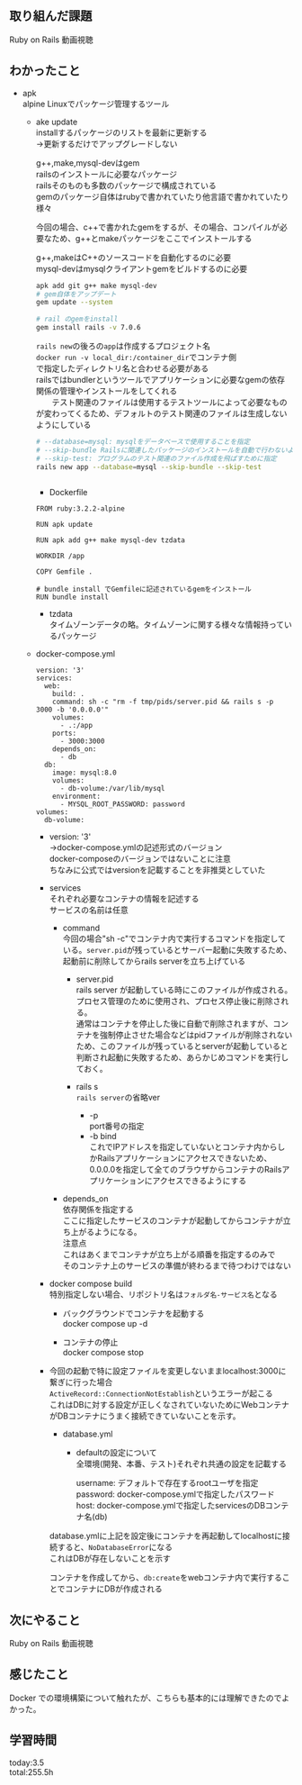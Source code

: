 ## 取り組んだ課題   
Ruby on Rails 動画視聴   
## わかったこと   
* apk   
  alpine Linuxでパッケージ管理するツール   
   
  * ake update   
    installするパッケージのリストを最新に更新する   
    →更新するだけでアップグレードしない   
       
   
    g++,make,mysql-devはgem   
    railsのインストールに必要なパッケージ   
    railsそのものも多数のパッケージで構成されている   
    gemのパッケージ自体はrubyで書かれていたり他言語で書かれていたり様々   
   
    今回の場合、c++で書かれたgemをするが、その場合、コンパイルが必要なため、g++とmakeパッケージをここでインストールする   
   
    g++,makeはC++のソースコードを自動化するのに必要   
    mysql-devはmysqlクライアントgemをビルドするのに必要   
    ```sh   
    apk add git g++ make mysql-dev   
    # gem自体をアップデート   
    gem update --system   
   
    # rail のgemをinstall   
    gem install rails -v 7.0.6   
    ```   
   
    `rails new`の後ろの`app`は作成するプロジェクト名   
    `docker run -v local_dir:/container_dir`でコンテナ側   
    で指定したディレクトリ名と合わせる必要がある   
    railsではbundlerというツールでアプリケーションに必要なgemの依存関係の管理やインストールをしてくれる   
 　　テスト関連のファイルは使用するテストツールによって必要なものが変わってくるため、デフォルトのテスト関連のファイルは生成しないようにしている   
   
    ```sh   
    # --database=mysql: mysqlをデータベースで使用することを指定   
    # --skip-bundle Railsに関連したパッケージのインストールを自動で行わないようにする   
    # --skip-test: プログラムのテスト関連のファイル作成を飛ばすために指定   
    rails new app --database=mysql --skip-bundle --skip-test   
   
    ```   
       
    * Dockerfile   
    ```docker   
    FROM ruby:3.2.2-alpine   
   
    RUN apk update   
   
    RUN apk add g++ make mysql-dev tzdata   
   
    WORKDIR /app   
   
    COPY Gemfile .   
   
    # bundle install でGemfileに記述されているgemをインストール   
    RUN bundle install   
    ```   
   
    * tzdata   
      タイムゾーンデータの略。タイムゾーンに関する様々な情報持っているパッケージ   
   
  * docker-compose.yml   
    ```   
    version: '3'   
    services:   
      web:   
        build: .   
        command: sh -c "rm -f tmp/pids/server.pid && rails s -p 3000 -b '0.0.0.0'"   
        volumes:   
          - .:/app   
        ports:   
          - 3000:3000   
        depends_on:   
          - db   
      db:   
        image: mysql:8.0   
        volumes:   
          - db-volume:/var/lib/mysql   
        environment:   
          - MYSQL_ROOT_PASSWORD: password   
    volumes:   
      db-volume:   
    ```   
    * version: '3'   
    →docker-compose.ymlの記述形式のバージョン   
    docker-composeのバージョンではないことに注意   
    ちなみに公式ではversionを記載することを非推奨としていた   
   
    * services   
      それぞれ必要なコンテナの情報を記述する   
      サービスの名前は任意   
   
      * command   
        今回の場合"sh -c"でコンテナ内で実行するコマンドを指定している。`server.pid`が残っているとサーバー起動に失敗するため、起動前に削除してからrails serverを立ち上げている   
   
        * server.pid   
          rails server が起動している時にこのファイルが作成される。プロセス管理のために使用され、プロセス停止後に削除される。   
          通常はコンテナを停止した後に自動で削除されますが、コンテナを強制停止させた場合などはpidファイルが削除されないため、このファイルが残っているとserverが起動していると判断され起動に失敗するため、あらかじめコマンドを実行しておく。   
   
        * rails s   
          `rails server`の省略ver   
             
          * -p   
            port番号の指定   
          * -b bind   
            これでIPアドレスを指定していないとコンテナ内からしかRailsアプリケーションにアクセスできないため、0.0.0.0を指定して全てのブラウザからコンテナのRailsアプリケーションにアクセスできるようにする   
      * depends_on   
        依存関係を指定する   
        ここに指定したサービスのコンテナが起動してからコンテナが立ち上がるようになる。   
        注意点   
        これはあくまでコンテナが立ち上がる順番を指定するのみで   
        そのコンテナ上のサービスの準備が終わるまで待つわけではない   
   
    * docker compose build   
      特別指定しない場合、リポジトリ名は`フォルダ名-サービス名`となる   
   
      * バックグラウンドでコンテナを起動する   
      docker compose up -d   
   
   
      * コンテナの停止   
        docker compose stop   
   
    * 今回の起動で特に設定ファイルを変更しないままlocalhost:3000に繋ぎに行った場合   
      `ActiveRecord::ConnectionNotEstablish`というエラーが起こる   
      これはDBに対する設定が正しくなされていないためにWebコンテナがDBコンテナにうまく接続できていないことを示す。   
   
      * database.yml   
        * defaultの設定について   
          全環境(開発、本番、テスト)それぞれ共通の設定を記載する   
           
          username: デフォルトで存在するrootユーザを指定   
          password: docker-compose.ymlで指定したパスワード   
          host: docker-compose.ymlで指定したservicesのDBコンテナ名(db)   
   
      database.ymlに上記を設定後にコンテナを再起動してlocalhostに接続すると、`NoDatabaseError`になる   
      これはDBが存在しないことを示す   
   
      コンテナを作成してから、`db:create`をwebコンテナ内で実行することでコンテナにDBが作成される   
## 次にやること   
Ruby on Rails 動画視聴   
## 感じたこと   
 Docker での環境構築について触れたが、こちらも基本的には理解できたのでよかった。   
## 学習時間   
 today:3.5   
 total:255.5h   